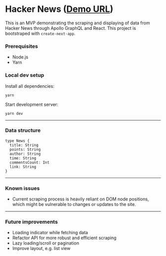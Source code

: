 # Hacker News ([Demo URL](https://hacker-news-26qns3y7f.vercel.app))

This is an MVP demonstrating the scraping and displaying of data from Hacker News through Apollo GraphQL and React. This project is bootstraped with `create-next-app`.

### Prerequisites

- Node.js
- Yarn
  
### Local dev setup

Install all dependencies:

```
yarn
```
Start development server:

```
yarn dev
```
---
### Data structure
```
type News {
  title: String
  points: String
  author: String
  time: String
  commentsCount: Int
  link: String
}
```
---

### Known issues
- Current scraping process is heavily reliant on DOM node positions, which might be vulnerable to changes or updates to the site.
  
---
### Future improvements
- Loading indicator while fetching data
- Refactor API for more robust and efficient scraping
- Lazy loading/scroll or pagination
- Improve layout, e.g. list view